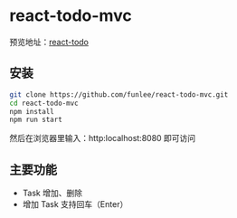 react-todo-mvc
===============
预览地址：[react-todo](http://show.funlee.cn/react-todo/index.html "react-todo")

安装
----
```bash
git clone https://github.com/funlee/react-todo-mvc.git
cd react-todo-mvc
npm install
npm run start
```
然后在浏览器里输入：http:localhost:8080 即可访问

主要功能
-------
* Task 增加、删除
* 增加 Task 支持回车（Enter）
